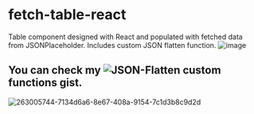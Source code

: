 # fetch-table-react
Table component designed with React and populated with fetched data from JSONPlaceholder. Includes custom JSON flatten function. 
![image](https://github.com/vegadelalyra/fetch-table-react/assets/77188420/3313a8b8-5056-473b-a124-7d0b6b8c0f51)


## You can check my ![JSON-Flatten](https://gist.github.com/vegadelalyra/af98fcffba2b0d21d4efe8a75f4f9f52) custom functions gist.
![263005744-7134d6a6-8e67-408a-9154-7c1d3b8c9d2d](https://github.com/vegadelalyra/fetch-table-react/assets/77188420/15b78d5c-84f5-4e27-a91a-6266a8e6046d)
